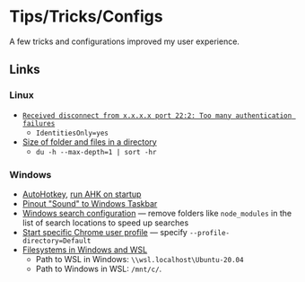 # Tips/Tricks/Configs

A few tricks and configurations improved my user experience.

## Links

### Linux

- [`Received disconnect from x.x.x.x port 22:2: Too many authentication failures`](https://www.tecmint.com/fix-ssh-too-many-authentication-failures-error/)
  - `IdentitiesOnly=yes`
- [Size of folder and files in a directory](https://unix.stackexchange.com/questions/185764/how-do-i-get-the-size-of-a-directory-on-the-command-line)
  - `du -h --max-depth=1 | sort -hr`

### Windows

- [AutoHotkey](https://github.com/ethanppl/ahk),
  [run AHK on startup](https://stackoverflow.com/questions/41723490/how-to-build-ahk-scripts-automatically-on-startup)
- [Pinout "Sound" to Windows Taskbar](https://superuser.com/questions/1271817/how-to-pin-out-sound-to-windows-taskbar)
- [Windows search configuration](https://devblogs.microsoft.com/windows-search-platform/configuration-and-settings/)
  — remove folders like `node_modules` in the list of search locations to speed
  up searches
- [Start specific Chrome user profile](https://superuser.com/questions/377186/how-do-i-start-chrome-using-a-specified-user-profile)
  — specify `--profile-directory=Default`
- [Filesystems in Windows and WSL](https://learn.microsoft.com/en-us/windows/wsl/filesystems)
  - Path to WSL in Windows: `\\wsl.localhost\Ubuntu-20.04`
  - Path to Windows in WSL: `/mnt/c/`.
